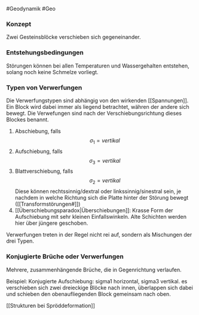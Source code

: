 #Geodynamik #Geo 

### Konzept

Zwei Gesteinsblöcke verschieben sich gegeneinander.

### Entstehungsbedingungen

Störungen können bei allen Temperaturen und Wassergehalten entstehen, solang noch keine Schmelze  vorliegt.

### Typen von Verwerfungen

Die Verwerfungstypen sind abhängig von den wirkenden [[Spannungen]].
Ein Block wird dabei immer als liegend betrachtet, währen der andere sich bewegt. Die Verwefungen sind nach der Verschiebungsrichtung dieses Blockes benannt.

1. Abschiebung, falls $$ \sigma_1 = vertikal $$
2. Aufschiebung, falls $$ \sigma_3 = vertikal $$
3. Blattverschiebung, falls $$ \sigma_2 = vertikal $$Diese können rechtssinnig/dextral oder linkssinnig/sinestral sein, je nachdem in welche Richtung sich die Platte hinter der Störung bewegt ([[Transformstörungen#]])
4. [[Überschiebungsparadox|Überschiebungen]]: Krasse Form der Aufschiebung mit sehr kleinen Einfallswinkeln. Alte Schichten werden hier über jüngere geschoben.

Verwerfungen treten in der Regel nicht rei auf, sondern als Mischungen der drei Typen.

### Konjugierte Brüche oder Verwerfungen

Mehrere, zusammenhängende Brüche, die in Gegenrichtung verlaufen. 

Beispiel: Konjugierte Aufschiebung: sigma1 horizontal, sigma3 vertikal. es verschieben sich zwei dreieckige Blöcke nach innen, überlappen sich dabei und schieben den obenaufliegenden Block gemeinsam nach oben.


[[Strukturen bei Spröddeformation]]